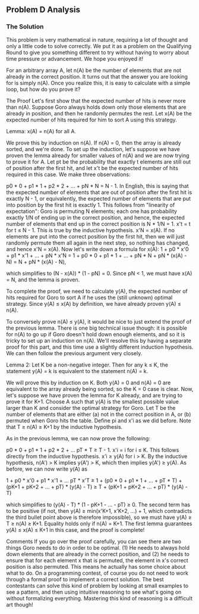 Problem D Analysis
------------------

### The Solution
This problem is very mathematical in nature, requiring a lot of thought and only a little code to solve correctly. We put it as a problem on the Qualifying Round to give you something different to try without having to worry about time pressure or advancement. We hope you enjoyed it!

For an arbitrary array A, let n(A) be the number of elements that are not already in the correct position. It turns out that the answer you are looking for is simply n(A). Once you realize this, it is easy to calculate with a simple loop, but how do you prove it?


The Proof
Let's first show that the expected number of hits is never more than n(A). Suppose Goro always holds down only those elements that are already in position, and then he randomly permutes the rest. Let x(A) be the expected number of hits required for him to sort A using this strategy.

Lemma: x(A) = n(A) for all A.

We prove this by induction on n(A). If n(A) = 0, then the array is already sorted, and we're done. To set up the induction, let's suppose we have proven the lemma already for smaller values of n(A) and we are now trying to prove it for A. Let pt be the probability that exactly t elements are still out of position after the first hit, and let x't be the expected number of hits required in this case. We make three observations:

p0 * 0 + p1 * 1 + p2 * 2 + ... + pN * N = N - 1. In English, this is saying that the expected number of elements that are out of position after the first hit is exactly N - 1, or equivalently, the expected number of elements that are put into position by the first hit is exactly 1. This follows from "linearity of expectation": Goro is permuting N elements; each one has probability exactly 1/N of ending up in the correct position, and hence, the expected number of elements that end up in the correct position is N * 1/N = 1.
x't = t for t ≤ N - 1. This is true by the inductive hypothesis.
x'N = x(A). If no elements are put into the correct position by the first hit, then we will just randomly permute them all again in the next step, so nothing has changed, and hence x'N = x(A).
Now let's write down a formula for x(A):
1 + p0 * x'0 + p1 * x'1 + ... + pN * x'N
= 1 + p0 * 0 + p1 * 1 + ... + pN * N + pN * (x(A) - N)
= N + pN * (x(A) - N),

which simplifies to (N - x(A)) * (1 - pN) = 0. Since pN < 1, we must have x(A) = N, and the lemma is proven.


To complete the proof, we need to calculate y(A), the expected number of hits required for Goro to sort A if he uses the (still unknown) optimal strategy. Since y(A) ≤ x(A) by definition, we have already proven y(A) ≤ n(A).

To conversely prove n(A) ≤ y(A), it would be nice to just extend the proof of the previous lemma. There is one big technical issue though: it is possible for n(A) to go up if Goro doesn't hold down enough elements, and so it is tricky to set up an induction on n(A). We'll resolve this by having a separate proof for this part, and this time use a slightly different induction hypothesis. We can then follow the previous argument very closely.

Lemma 2: Let K be a non-negative integer. Then for any k ≤ K, the statement y(A) = k is equivalent to the statement n(A) = k.

We will prove this by induction on K. Both y(A) = 0 and n(A) = 0 are equivalent to the array already being sorted, so the K = 0 case is clear. Now, let's suppose we have proven the lemma for K already, and are trying to prove it for K+1. Choose A such that y(A) is the smallest possible value larger than K and consider the optimal strategy for Goro. Let T be the number of elements that are either (a) not in the correct position in A, or (b) permuted when Goro hits the table. Define pi and x'i as we did before. Note that T ≥ n(A) ≥ K+1 by the inductive hypothesis.

As in the previous lemma, we can now prove the following:

p0 * 0 + p1 * 1 + p2 * 2 + ... pT * T ≥ T - 1.
x'i = i for i ≤ K. This follows directly from the inductive hypothesis.
x'i ≥ y(A) for i > K. By the inductive hypothesis, n(A') > K implies y(A') > K, which then implies y(A') ≥ y(A).
As before, we can now write y(A) as

1 + p0 * x'0 + p1 * x'1 + ... pT * x'T
≥ 1 + (p0 * 0 + p1 * 1 + ... + pT * T) + (pK+1 + pK+2 + ... + pT) * (y(A) - T)
≥ T + (pK+1 + pK+2 + ... + pT) * (y(A) - T)

which simplifies to (y(A) - T) * (1 - pK+1 - ... - pT) ≥ 0. The second term has to be positive (if not, then y(A) ≥ min(x'K+1, x'K+2, ...) + 1, which contradicts the third bullet point above is therefore impossible), so we must have y(A) ≥ T ≥ n(A) ≥ K+1. Equality holds only if n(A) = K+1. The first lemma guarantees y(A) ≤ x(A) ≤ K+1 in this case, and the proof is complete!


Comments
If you go over the proof carefully, you can see there are two things Goro needs to do in order to be optimal. (1) He needs to always hold down elements that are already in the correct position, and (2) he needs to ensure that for each element x that is permuted, the element in x's correct position is also permuted. This means he actually has some choice about what to do.
On a programming contest, of course you do not need to work through a formal proof to implement a correct solution. The best contestants can solve this kind of problem by looking at small examples to see a pattern, and then using intuitive reasoning to see what's going on without formalizing everything. Mastering this kind of reasoning is a difficult art though!

